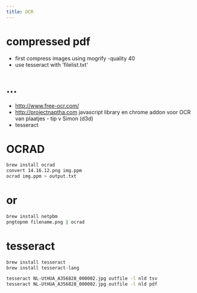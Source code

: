```yaml
---
title: OCR
---
```


# compressed pdf
* first compress images using mogrify -quality 40
* use tesseract with 'filelist.txt'

# ...
* http://www.free-ocr.com/
* http://projectnaptha.com javascript library en chrome addon voor OCR van plaatjes - tip v Simon (d3d)
* tesseract

# OCRAD
```bash
brew install ocrad
convert 14.16.12.png img.ppm
ocrad img.ppm > output.txt
```

# or 
```bash
brew install netpbm
pngtopnm filename.png | ocrad
```

# tesseract
```bash
brew install tesseract
brew install tesseract-lang

tesseract NL-UtHUA_A356828_000002.jpg outfile -l nld tsv
tesseract NL-UtHUA_A356828_000002.jpg outfile -l nld pdf
```
